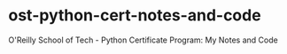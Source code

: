 ost-python-cert-notes-and-code
==============================

O'Reilly School of Tech - Python Certificate Program: My Notes and Code
